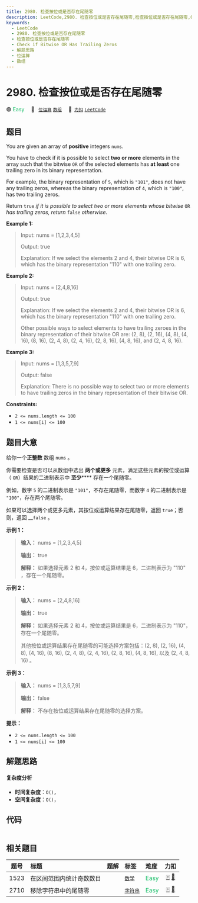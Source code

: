```yaml
---
title: 2980. 检查按位或是否存在尾随零
description: LeetCode,2980. 检查按位或是否存在尾随零,检查按位或是否存在尾随零,Check if Bitwise OR Has Trailing Zeros,解题思路,位运算,数组
keywords:
  - LeetCode
  - 2980. 检查按位或是否存在尾随零
  - 检查按位或是否存在尾随零
  - Check if Bitwise OR Has Trailing Zeros
  - 解题思路
  - 位运算
  - 数组
---
```


# 2980. 检查按位或是否存在尾随零

🟢 <font color=#15bd66>Easy</font>&emsp; 🔖&ensp; [`位运算`](/tag/bit-manipulation.md) [`数组`](/tag/array.md)&emsp; 🔗&ensp;[`力扣`](https://leetcode.cn/problems/check-if-bitwise-or-has-trailing-zeros) [`LeetCode`](https://leetcode.com/problems/check-if-bitwise-or-has-trailing-zeros)

## 题目

You are given an array of **positive** integers `nums`.

You have to check if it is possible to select **two or more** elements in the
array such that the bitwise `OR` of the selected elements has **at least** one
trailing zero in its binary representation.

For example, the binary representation of `5`, which is `"101"`, does not have
any trailing zeros, whereas the binary representation of `4`, which is
`"100"`, has two trailing zeros.

Return `true` _if it is possible to select two or more elements whose bitwise_
`OR` _has trailing zeros, return_ `false` _otherwise_.



**Example 1:**

> Input: nums = [1,2,3,4,5]
> 
> Output: true
> 
> Explanation: If we select the elements 2 and 4, their bitwise OR is 6, which has the binary representation "110" with one trailing zero.

**Example 2:**

> Input: nums = [2,4,8,16]
> 
> Output: true
> 
> Explanation: If we select the elements 2 and 4, their bitwise OR is 6, which has the binary representation "110" with one trailing zero.
> 
> Other possible ways to select elements to have trailing zeroes in the binary representation of their bitwise OR are: (2, 8), (2, 16), (4, 8), (4, 16), (8, 16), (2, 4, 8), (2, 4, 16), (2, 8, 16), (4, 8, 16), and (2, 4, 8, 16).

**Example 3:**

> Input: nums = [1,3,5,7,9]
> 
> Output: false
> 
> Explanation: There is no possible way to select two or more elements to have trailing zeros in the binary representation of their bitwise OR.

**Constraints:**

  * `2 <= nums.length <= 100`
  * `1 <= nums[i] <= 100`


## 题目大意

给你一个**正整数** 数组 `nums` 。

你需要检查是否可以从数组中选出 **两个或更多** 元素，满足这些元素的按位或运算（ `OR`）结果的二进制表示中 **至少****** 存在一个尾随零。

例如，数字 `5` 的二进制表示是 `"101"`，不存在尾随零，而数字 `4` 的二进制表示是 `"100"`，存在两个尾随零。

如果可以选择两个或更多元素，其按位或运算结果存在尾随零，返回 `true`；否则，返回 __`false` 。



**示例 1：**

> 
> 
> 
> 
> 
> **输入：** nums = [1,2,3,4,5]
> 
> **输出：** true
> 
> **解释：** 如果选择元素 2 和 4，按位或运算结果是 6，二进制表示为 "110" ，存在一个尾随零。
> 
> 

**示例 2：**

> 
> 
> 
> 
> 
> **输入：** nums = [2,4,8,16]
> 
> **输出：** true
> 
> **解释：** 如果选择元素 2 和 4，按位或运算结果是 6，二进制表示为 "110"，存在一个尾随零。
> 
> 其他按位或运算结果存在尾随零的可能选择方案包括：(2, 8), (2, 16), (4, 8), (4, 16), (8, 16), (2, 4, 8), (2, 4, 16), (2, 8, 16), (4, 8, 16), 以及 (2, 4, 8, 16) 。
> 
> 

**示例 3：**

> 
> 
> 
> 
> 
> **输入：** nums = [1,3,5,7,9]
> 
> **输出：** false
> 
> **解释：** 不存在按位或运算结果存在尾随零的选择方案。
> 
> 



**提示：**

  * `2 <= nums.length <= 100`
  * `1 <= nums[i] <= 100`


## 解题思路

#### 复杂度分析

- **时间复杂度**：`O()`，
- **空间复杂度**：`O()`，

## 代码

```javascript

```

## 相关题目

<!-- prettier-ignore -->
| 题号 | 标题 | 题解 | 标签 | 难度 | 力扣 |
| :------: | :------ | :------: | :------ | :------ | :------: |
| 1523 | 在区间范围内统计奇数数目 |  |  [`数学`](/tag/math.md) | <font color=#15bd66>Easy</font> | [🀄️](https://leetcode.cn/problems/count-odd-numbers-in-an-interval-range) [🔗](https://leetcode.com/problems/count-odd-numbers-in-an-interval-range) |
| 2710 | 移除字符串中的尾随零 |  |  [`字符串`](/tag/string.md) | <font color=#15bd66>Easy</font> | [🀄️](https://leetcode.cn/problems/remove-trailing-zeros-from-a-string) [🔗](https://leetcode.com/problems/remove-trailing-zeros-from-a-string) |